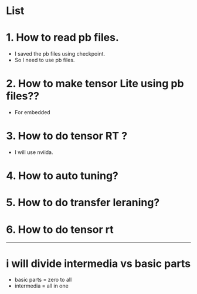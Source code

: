 # List


# 1. How to read pb files.
- I saved the pb files using checkpoint.
- So I need to use pb files.


# 2. How to make tensor Lite using pb files??
- For embedded


# 3. How to do tensor RT ?
- I will use nviida.


# 4. How to auto tuning?



# 5. How to do transfer leraning?



# 6. How to do tensor rt



--------------------------------------------------------

# i will divide intermedia vs basic parts
- basic parts = zero to all
- intermedia = all in one


